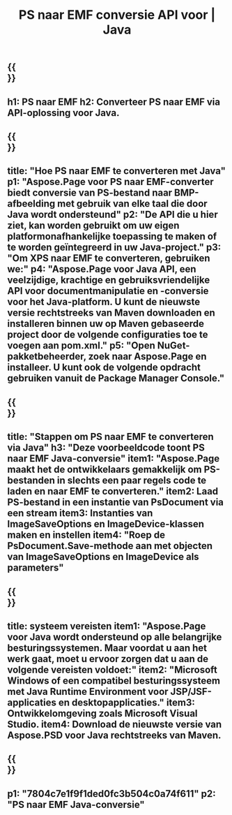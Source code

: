 ﻿---
translation: true
template: /_templates/_conversion-child-java.md
title: PS naar EMF conversie API voor | Java
url: /java/conversion/ps-to-emf/
description: Voorbeeld Java-conversiecode voor PS-indeling naar EMF-bestand. Gebruik deze voorbeeldcode om PS naar EMF te converteren binnen een web- of desktop-Java-toepassing.
informat: PS
outformat: EMF
otherformats: XPS EPS
---

{{<section banner>}}
---
h1: PS naar EMF
h2: Converteer PS naar EMF via API-oplossing voor Java.
---

{{<section overview>}}
---
title: "Hoe PS naar EMF te converteren met Java"
p1: "Aspose.Page voor PS naar EMF-converter biedt conversie van PS-bestand naar BMP-afbeelding met gebruik van elke taal die door Java wordt ondersteund"
p2: "De API die u hier ziet, kan worden gebruikt om uw eigen platformonafhankelijke toepassing te maken of te worden geïntegreerd in uw Java-project."
p3: "Om XPS naar EMF te converteren, gebruiken we:"
p4: "Aspose.Page voor Java API, een veelzijdige, krachtige en gebruiksvriendelijke API voor documentmanipulatie en -conversie voor het Java-platform. U kunt de nieuwste versie rechtstreeks van Maven downloaden en installeren binnen uw op Maven gebaseerde project door de volgende configuraties toe te voegen aan pom.xml."
p5: "Open NuGet-pakketbeheerder, zoek naar Aspose.Page en installeer. U kunt ook de volgende opdracht gebruiken vanuit de Package Manager Console."
---

{{<section feature1>}}
---
title: "Stappen om PS naar EMF te converteren via Java"
h3: "Deze voorbeeldcode toont PS naar EMF Java-conversie"
item1: "Aspose.Page maakt het de ontwikkelaars gemakkelijk om PS-bestanden in slechts een paar regels code te laden en naar EMF te converteren."
item2: Laad PS-bestand in een instantie van PsDocument via een stream
item3: Instanties van ImageSaveOptions en ImageDevice-klassen maken en instellen
item4: "Roep de PsDocument.Save-methode aan met objecten van ImageSaveOptions en ImageDevice als parameters"
---

{{<section feature2>}}
---
title: systeem vereisten
item1: "Aspose.Page voor Java wordt ondersteund op alle belangrijke besturingssystemen. Maar voordat u aan het werk gaat, moet u ervoor zorgen dat u aan de volgende vereisten voldoet:"
item2: "Microsoft Windows of een compatibel besturingssysteem met Java Runtime Environment voor JSP/JSF-applicaties en desktopapplicaties."
item3: Ontwikkelomgeving zoals Microsoft Visual Studio.
item4: Download de nieuwste versie van Aspose.PSD voor Java rechtstreeks van Maven.
---

{{<section gist>}}
---
p1: "7804c7e1f9f1ded0fc3b504c0a74f611"
p2: "PS naar EMF Java-conversie"
---
